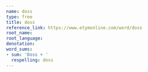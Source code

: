 ```yaml
---
name: doss
type: free
title: doss
reference_link: https://www.etymonline.com/word/doss
root_name: 
root_language: 
denotation: 
word_sums:
- sum: 'Doss + '
  respelling: doss
---
```


